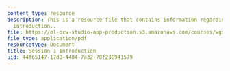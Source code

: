 ```yaml
---
content_type: resource
description: This is a resource file that contains information regarding session 1
  introduction..
file: https://ol-ocw-studio-app-production.s3.amazonaws.com/courses/wgs-693-gender-race-and-the-complexities-of-science-and-technology-a-problem-based-learning-experiment-spring-2009/44f6514717d844847a3278f238941579_MITWGS_693S09_cal01.pdf
file_type: application/pdf
resourcetype: Document
title: Session 1 Introduction
uid: 44f65147-17d8-4484-7a32-78f238941579
---
```


